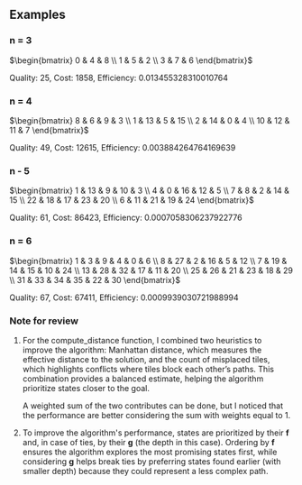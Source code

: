 ## Examples

### n = 3
$\begin{bmatrix} 
  0 & 4 & 8 \\ 
  1 & 5 & 2 \\ 
  3 & 7 & 6 
\end{bmatrix}$

Quality: 25,
Cost: 1858,
Efficiency: 0.013455328310010764

### n = 4
$\begin{bmatrix} 
  8 & 6 & 9 & 3 \\ 
  1 & 13 & 5 & 15 \\ 
  2 & 14 & 0 & 4 \\ 
  10 & 12 & 11 & 7 
\end{bmatrix}$

Quality: 49,
Cost: 12615,
Efficiency: 0.003884264764169639


### n - 5
$\begin{bmatrix} 
  1 & 13 &  9 & 10 &  3 \\ 
  4 &  0 & 16 & 12 &  5 \\ 
  7 &  8 &  2 & 14 & 15 \\ 
 22 & 18 & 17 & 23 & 20 \\ 
  6 & 11 & 21 & 19 & 24 
\end{bmatrix}$

Quality: 61,
Cost: 86423,
Efficiency: 0.0007058306237922776

### n = 6
$\begin{bmatrix} 
  1 & 3 & 9 & 4 & 0 & 6 \\ 
  8 & 27 & 2 & 16 & 5 & 12 \\ 
  7 & 19 & 14 & 15 & 10 & 24 \\ 
  13 & 28 & 32 & 17 & 11 & 20 \\ 
  25 & 26 & 21 & 23 & 18 & 29 \\ 
  31 & 33 & 34 & 35 & 22 & 30 
\end{bmatrix}$

Quality: 67,
Cost: 67411,
Efficiency: 0.0009939030721988994

### Note for review
1. For the compute_distance function, I combined two heuristics to improve the algorithm: Manhattan distance, which measures the effective distance to the solution, and the count of misplaced tiles, which highlights conflicts where tiles block each other’s paths. This combination provides a balanced estimate, helping the algorithm prioritize states closer to the goal.
    
    A weighted sum of the two contributes can be done, but I noticed that the performance are better considering the sum with weights equal to 1.  

2. To improve the algorithm's performance, states are prioritized by their __f__ and, in case of ties, by their __g__ (the depth in this case). Ordering by __f__ ensures the algorithm explores the most promising states first, while considering __g__ helps break ties by preferring states found earlier (with smaller depth) because they could represent a less complex path.